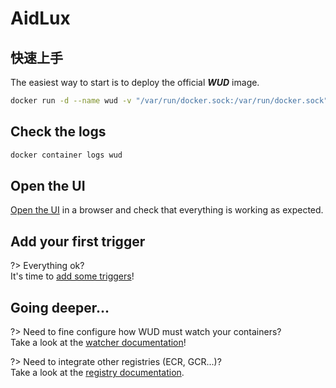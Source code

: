 # AidLux 
## 快速上手
The easiest way to start is to deploy the official _**WUD**_ image.

```bash
docker run -d --name wud -v "/var/run/docker.sock:/var/run/docker.sock" -p 3000:3000 fmartinou/whats-up-docker
```

## Check the logs
```bash
docker container logs wud
```

## Open the UI
[Open the UI](http://localhost:3000) in a browser and check that everything is working as expected.

## Add your first trigger   
?> Everything ok? \
It's time to [add some triggers](configuration/triggers/)!

## Going deeper...
  
?> Need to fine configure how WUD must watch your containers? \
Take a look at the [watcher documentation](configuration/watchers/)!
  
?> Need to integrate other registries (ECR, GCR...)? \
Take a look at the [registry documentation](configuration/registries/).
